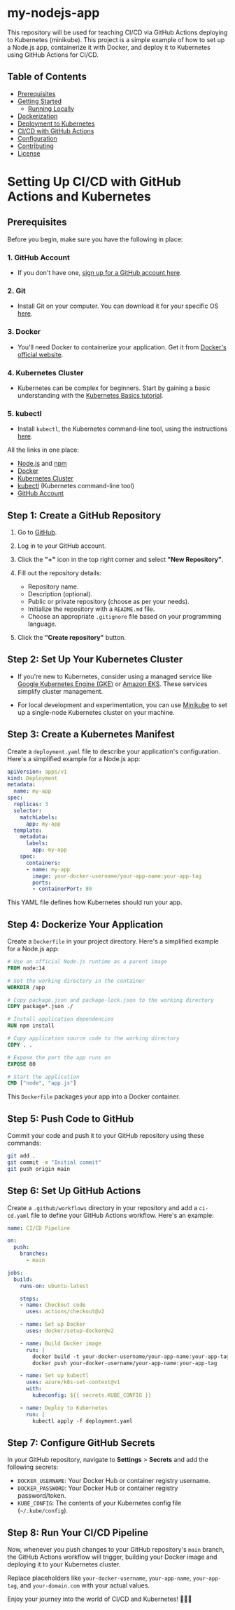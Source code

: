 # my-nodejs-app
This repository will be used for teaching CI/CD via GitHub Actions deploying to Kubernetes (minikube). This project is a simple example of how to set up a Node.js app, containerize it with Docker, and deploy it to Kubernetes using GitHub Actions for CI/CD.

## Table of Contents

- [Prerequisites](#prerequisites)
- [Getting Started](#getting-started)
  - [Running Locally](#running-locally)
- [Dockerization](#dockerization)
- [Deployment to Kubernetes](#deployment-to-kubernetes)
- [CI/CD with GitHub Actions](#cicd-with-github-actions)
- [Configuration](#configuration)
- [Contributing](#contributing)
- [License](#license)

# Setting Up CI/CD with GitHub Actions and Kubernetes

## Prerequisites

Before you begin, make sure you have the following in place:

### 1. **GitHub Account**

   - If you don't have one, [sign up for a GitHub account here](https://github.com/join).

### 2. **Git**

   - Install Git on your computer. You can download it for your specific OS [here](https://git-scm.com/downloads).

### 3. **Docker**

   - You'll need Docker to containerize your application. Get it from [Docker's official website](https://www.docker.com/get-started).

### 4. **Kubernetes Cluster**

   - Kubernetes can be complex for beginners. Start by gaining a basic understanding with the [Kubernetes Basics tutorial](https://kubernetes.io/docs/tutorials/kubernetes-basics/).

### 5. **kubectl**

   - Install `kubectl`, the Kubernetes command-line tool, using the instructions [here](https://kubernetes.io/docs/tasks/tools/install-kubectl/).

All the links in one place:
- [Node.js](https://nodejs.org/) and [npm](https://www.npmjs.com/)
- [Docker](https://www.docker.com/get-started)
- [Kubernetes Cluster](#kubernetes-cluster)
- [kubectl](https://kubernetes.io/docs/tasks/tools/install-kubectl/) (Kubernetes command-line tool)
- [GitHub Account](https://github.com/join)


## Step 1: Create a GitHub Repository

1. Go to [GitHub](https://github.com).

2. Log in to your GitHub account.

3. Click the **"+"** icon in the top right corner and select **"New Repository"**.

4. Fill out the repository details:
   - Repository name.
   - Description (optional).
   - Public or private repository (choose as per your needs).
   - Initialize the repository with a `README.md` file.
   - Choose an appropriate `.gitignore` file based on your programming language.

5. Click the **"Create repository"** button.

## Step 2: Set Up Your Kubernetes Cluster

   - If you're new to Kubernetes, consider using a managed service like [Google Kubernetes Engine (GKE)](https://cloud.google.com/kubernetes-engine) or [Amazon EKS](https://aws.amazon.com/eks/). These services simplify cluster management.

   - For local development and experimentation, you can use [Minikube](https://minikube.sigs.k8s.io/docs/start/) to set up a single-node Kubernetes cluster on your machine.

## Step 3: Create a Kubernetes Manifest

Create a `deployment.yaml` file to describe your application's configuration. Here's a simplified example for a Node.js app:

```yaml
apiVersion: apps/v1
kind: Deployment
metadata:
  name: my-app
spec:
  replicas: 3
  selector:
    matchLabels:
      app: my-app
  template:
    metadata:
      labels:
        app: my-app
    spec:
      containers:
      - name: my-app
        image: your-docker-username/your-app-name:your-app-tag
        ports:
        - containerPort: 80
```

This YAML file defines how Kubernetes should run your app.

## Step 4: Dockerize Your Application

Create a `Dockerfile` in your project directory. Here's a simplified example for a Node.js app:

```Dockerfile
# Use an official Node.js runtime as a parent image
FROM node:14

# Set the working directory in the container
WORKDIR /app

# Copy package.json and package-lock.json to the working directory
COPY package*.json ./

# Install application dependencies
RUN npm install

# Copy application source code to the working directory
COPY . .

# Expose the port the app runs on
EXPOSE 80

# Start the application
CMD ["node", "app.js"]
```

This `Dockerfile` packages your app into a Docker container.

## Step 5: Push Code to GitHub

Commit your code and push it to your GitHub repository using these commands:

```bash
git add .
git commit -m "Initial commit"
git push origin main
```

## Step 6: Set Up GitHub Actions

Create a `.github/workflows` directory in your repository and add a `ci-cd.yaml` file to define your GitHub Actions workflow. Here's an example:

```yaml
name: CI/CD Pipeline

on:
  push:
    branches:
      - main

jobs:
  build:
    runs-on: ubuntu-latest

    steps:
    - name: Checkout code
      uses: actions/checkout@v2

    - name: Set up Docker
      uses: docker/setup-docker@v2

    - name: Build Docker image
      run: |
        docker build -t your-docker-username/your-app-name:your-app-tag .
        docker push your-docker-username/your-app-name:your-app-tag

    - name: Set up kubectl
      uses: azure/k8s-set-context@v1
      with:
        kubeconfig: ${{ secrets.KUBE_CONFIG }}

    - name: Deploy to Kubernetes
      run: |
        kubectl apply -f deployment.yaml
```

## Step 7: Configure GitHub Secrets

In your GitHub repository, navigate to **Settings** > **Secrets** and add the following secrets:

- `DOCKER_USERNAME`: Your Docker Hub or container registry username.
- `DOCKER_PASSWORD`: Your Docker Hub or container registry password/token.
- `KUBE_CONFIG`: The contents of your Kubernetes config file (`~/.kube/config`).

## Step 8: Run Your CI/CD Pipeline

Now, whenever you push changes to your GitHub repository's `main` branch, the GitHub Actions workflow will trigger, building your Docker image and deploying it to your Kubernetes cluster.

Replace placeholders like `your-docker-username`, `your-app-name`, `your-app-tag`, and `your-domain.com` with your actual values.

Enjoy your journey into the world of CI/CD and Kubernetes! 🚀🐳🌟
